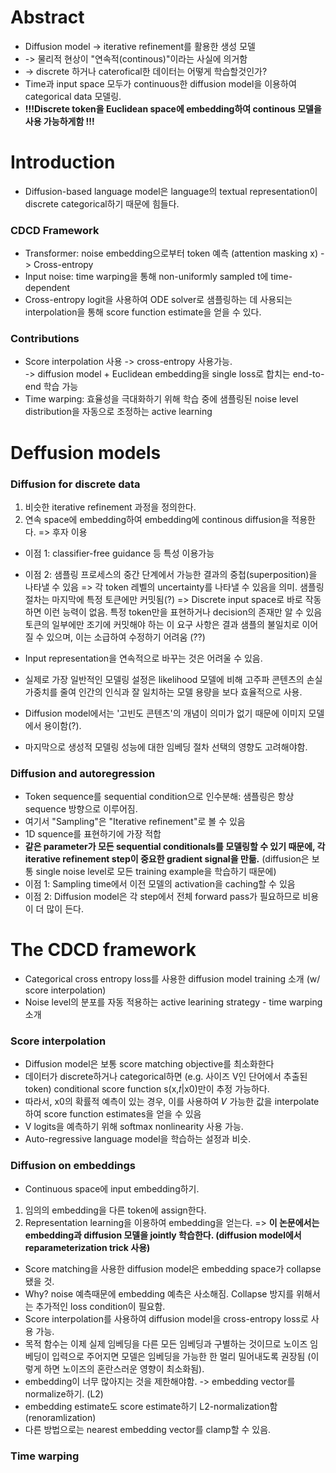 # Abstract
- Diffusion model -> iterative refinement를 활용한 생성 모델
- -> 물리적 현상이 "연속적(continous)"이라는 사실에 의거함
- -> discrete 하거나 caterofical한 데이터는 어떻게 학습할것인가? 
- Time과 input space 모두가 continuous한 diffusion model을 이용하여 categorical data 모델링. 
- <b>!!!Discrete token을 Euclidean space에 embedding하여 continous 모델을 사용 가능하게함 !!!</b>


#  Introduction
- Diffusion-based language model은 language의 textual representation이 discrete categorical하기 때문에 힘들다.

### CDCD Framework
- Transformer: noise embedding으로부터 token 예측 (attention masking x) -> Cross-entropy
- Input noise: time warping을 통해 non-uniformly sampled t에 time-dependent
- Cross-entropy logit을 사용하여 ODE solver로 샘플링하는 데 사용되는 interpolation을 통해 score function estimate을 얻을 수 있다.

### Contributions
- Score interpolation 사용 -> cross-entropy 사용가능.  
  -> diffusion model + Euclidean embedding을 single loss로 합치는 end-to-end 학습 가능
- Time warping: 효율성을 극대화하기 위해 학습 중에 샘플링된 noise level distribution을 자동으로 조정하는 active learning


# Deffusion models
### Diffusion for discrete data
1. 비슷한 iterative refinement 과정을 정의한다.
2. 연속 space에 embedding하여 embedding에 continous diffusion을 적용한다. => 후자 이용
- 이점 1: classifier-free guidance 등 특성 이용가능
- 이점 2: 샘플링 프로세스의 중간 단계에서 가능한 결과의 중첩(superposition)을 나타낼 수 있음
  => 각 token 레벨의 uncertainty를 나타낼 수 있음을 의미. 샘플링 절차는 마지막에 특정 토큰에만 커밋됨(?)
  => Discrete input space로 바로 작동하면 이런 능력이 없음. 특정 token만을 표현하거나 decision의 존재만 알 수 있음
  토큰의 일부에만 조기에 커밋해야 하는 이 요구 사항은 결과 샘플의 불일치로 이어질 수 있으며, 이는 소급하여 수정하기 어려움 (??)
  
- Input representation을 연속적으로 바꾸는 것은 어려울 수 있음.
- 실제로 가장 일반적인 모델링 설정은 likelihood 모델에 비해 고주파 콘텐츠의 손실 가중치를 줄여 인간의 인식과 잘 일치하는 모델 용량을 보다 효율적으로 사용.
- Diffusion model에서는 '고빈도 콘텐츠'의 개념이 의미가 없기 때문에 이미지 모델에서 용이함(?). 
- 마지막으로 생성적 모델링 성능에 대한 임베딩 절차 선택의 영향도 고려해야함.

### Diffusion and autoregression
- Token sequence를 sequential condition으로 인수분해: 샘플링은 항상 sequence 방향으로 이루어짐.
- 여기서 "Sampling"은 "Iterative refinement"로 볼 수 있음
- 1D squence를 표현하기에 가장 적합
- <b>같은 parameter가 모든 sequential conditionals를 모델링할 수 있기 때문에, 각 iterative refinement step이 중요한 gradient signal을 만듦.</b>
(diffusion은 보통 single noise level로 모든 training example을 학습하기 때문에)
- 이점 1: Sampling time에서 이전 모델의 activation을 caching할 수 있음
- 이점 2: Diffusion model은 각 step에서 전체 forward pass가 필요하므로 비용이 더 많이 든다.

# The CDCD framework
- Categorical cross entropy loss를 사용한 diffusion model training 소개 (w/ score interpolation)
- Noise level의 분포를 자동 적용하는 active learining strategy - time warping 소개

### Score interpolation
- Diffusion model은 보통 score matching objective를 최소화한다
- 데이터가 discrete하거나 categorical하면 (e.g. 사이즈 V인 단어에서 추출된 token) conditional score function s(x,𝑡|x0)만이 추정 가능하다.
- 따라서, x0의 확률적 예측이 있는 경우, 이를 사용하여 𝑉 가능한 값을 interpolate하여 score function estimates을 얻을 수 있음
- V logits을 예측하기 위해 softmax nonlinearity 사용 가능. 
- Auto-regressive language model을 학습하는 설정과 비슷.

### Diffusion on embeddings
- Continuous space에 input embedding하기.
1. 임의의 embedding을 다른 token에 assign한다.
2. Representation learning을 이용하여 embedding을 얻는다.
=> <b> 이 논문에서는 embedding과 diffusion 모델을 jointly 학습한다. (diffusion model에서 reparameterization trick 사용)</b>
- Score matching을 사용한 diffusion model은 embedding space가 collapse 됐을 것.
- Why? noise 예측때문에 embedding 예측은 사소해짐. Collapse 방지를 위해서는 추가적인 loss condition이 필요함.
- Score interpolation를 사용하여 diffusion model을 cross-entropy loss로 사용 가능.
- 목적 함수는 이제 실제 임베딩을 다른 모든 임베딩과 구별하는 것이므로 노이즈 임베딩이 입력으로 주어지면 모델은 임베딩을 가능한 한 멀리 밀어내도록 권장됨
(이렇게 하면 노이즈의 혼란스러운 영향이 최소화됨).
- embedding이 너무 많아지는 것을 제한해야함. -> embedding vector를 normalize하기. (L2)
- embedding estimate도 score estimate하기 L2-normalization함 (renoramlization)
- 다른 방법으로는 nearest embedding vector를 clamp할 수 있음.

### Time warping


